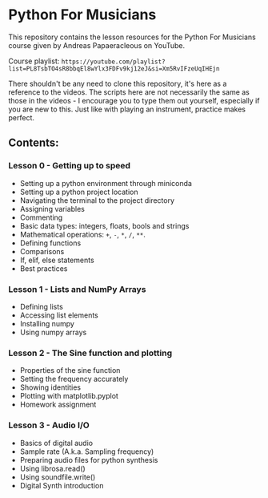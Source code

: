 # Python For Musicians

This repository contains the lesson resources for the Python For Musicians course given by Andreas Papaeracleous on YouTube.

Course playlist: `https://youtube.com/playlist?list=PL8TsbTO4sR8bbqEl8wYlx3FDFv9kj12eJ&si=Xm5RvIFzeUqIHEjn`

There shouldn't be any need to clone this repository, it's here as a reference to the videos. The scripts here are not necessarily the same as those in the videos - I encourage you to type them out yourself, especially if you are new to this. Just like with playing an instrument, practice makes perfect.

## Contents:

### Lesson 0 - Getting up to speed

- Setting up a python environment through miniconda
- Setting up a python project location
- Navigating the terminal to the project directory
- Assigning variables
- Commenting
- Basic data types: integers, floats, bools and strings
- Mathematical operations: `+`, `-`, `*`, `/`, `**`.
- Defining functions
- Comparisons
- If, elif, else statements
- Best practices

### Lesson 1 - Lists and NumPy Arrays

- Defining lists
- Accessing list elements
- Installing numpy
- Using numpy arrays

### Lesson 2 - The Sine function and plotting

- Properties of the sine function
- Setting the frequency accurately
- Showing identities
- Plotting with matplotlib.pyplot
- Homework assignment

### Lesson 3 - Audio I/O

- Basics of digital audio
- Sample rate (A.k.a. Sampling frequency)
- Preparing audio files for python synthesis
- Using librosa.read()
- Using soundfile.write()
- Digital Synth introduction
